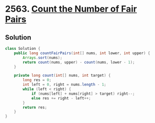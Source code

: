 # 2563. [Count the Number of Fair Pairs](https://leetcode.com/problems/count-the-number-of-fair-pairs/?envType=daily-question&envId=2025-04-19)

## Solution

```java
class Solution {
    public long countFairPairs(int[] nums, int lower, int upper) {
        Arrays.sort(nums);
        return count(nums, upper) - count(nums, lower - 1);
    }

    private long count(int[] nums, int target) {
        long res = 0;
        int left = 0, right = nums.length - 1;
        while (left < right) {
            if (nums[left] + nums[right] > target) right--;
            else res += right - left++;
        }
        return res;
    }
}
```
